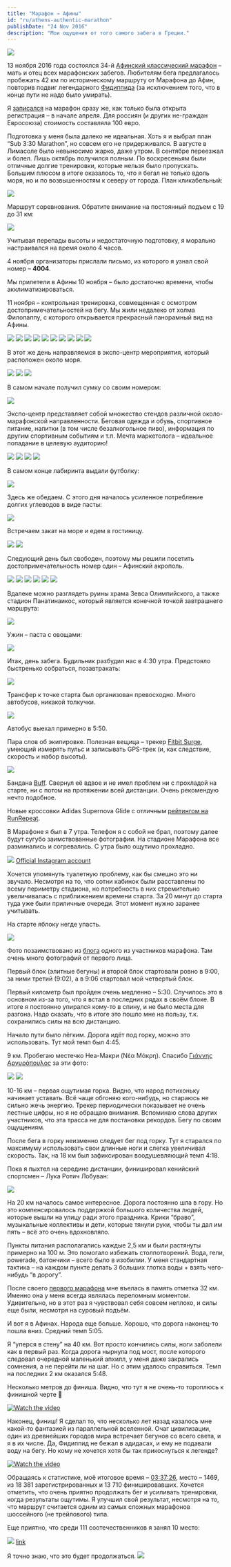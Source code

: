 ```yaml
---
title: "Марафон → Афины"
id: "ru/athens-authentic-marathon"
publishDate: "24 Nov 2016"
description: "Мои ощущения от того самого забега в Греции."
---
```


![](/assets/blog/athens-authentic-marathon/marathonos-2.jpg)

13 ноября 2016 года состоялся 34-й [Афинский классический марафон](https://ru.wikipedia.org/wiki/%D0%90%D1%84%D0%B8%D0%BD%D1%81%D0%BA%D0%B8%D0%B9_%D0%BA%D0%BB%D0%B0%D1%81%D1%81%D0%B8%D1%87%D0%B5%D1%81%D0%BA%D0%B8%D0%B9_%D0%BC%D0%B0%D1%80%D0%B0%D1%84%D0%BE%D0%BD) – мать и отец всех марафонских забегов. Любителям бега предлагалось пробежать 42 км по историческому маршруту от Марафона до Афин, повторив подвиг легендарного [Фидиппида](https://ru.wikipedia.org/wiki/%D0%A4%D0%B8%D0%B4%D0%B8%D0%BF%D0%BF%D0%B8%D0%B4) (за исключением того, что в конце пути не надо было умирать).

Я [записался](http://www.athensauthenticmarathon.gr/) на марафон сразу же, как только была открыта регистрация – в начале апреля. Для россиян (и других не-граждан Евросоюза) стоимость составляла 100 евро.

Подготовка у меня была далеко не идеальная. Хоть я и выбрал план “Sub 3:30 Marathon”, но совсем его не придерживался. В августе в Лимасоле было невыносимо жарко, даже утром. В сентябре переезжал и болел. Лишь октябрь получился полным. По воскресеньям были отличные долгие тренировки, которые нельзя было пропускать. Большим плюсом в итоге оказалось то, что я бегал не только вдоль моря, но и по возвышенностям к северу от города. План кликабельный:

![](/assets/blog/athens-authentic-marathon/training-plan-150x150.png)

Маршрут соревнования. Обратите внимание на постоянный подъем с 19 до 31 км:

![](/assets/blog/athens-authentic-marathon/route_marathon_full.jpg)

Учитывая перепады высоты и недостаточную подготовку, я морально настраивался на время около 4 часов.

4 ноября организаторы прислали письмо, из которого я узнал свой номер – **4004**.

Мы прилетели в Афины 10 ноября – было достаточно времени, чтобы акклиматизироваться.

11 ноября – контрольная тренировка, совмещенная с осмотром достопримечательностей на бегу. Мы жили недалеко от холма Филопаппу, с которого открывается прекрасный панорамный вид на Афины.

![](/assets/blog/athens-authentic-marathon/IMG_20161111_071811.jpg)
![](/assets/blog/athens-authentic-marathon/IMG_20161111_071506.jpg)
![](/assets/blog/athens-authentic-marathon/IMG_20161111_072127.jpg)
![](/assets/blog/athens-authentic-marathon/IMG_20161111_071929.jpg)
![](/assets/blog/athens-authentic-marathon/IMG_20161111_072345.jpg)
![](/assets/blog/athens-authentic-marathon/IMG_20161111_072438.jpg)
![](/assets/blog/athens-authentic-marathon/IMG_20161111_074603.jpg)
![](/assets/blog/athens-authentic-marathon/IMG_20161111_075736.jpg)
![](/assets/blog/athens-authentic-marathon/IMG_20161111_080032.jpg)
![](/assets/blog/athens-authentic-marathon/IMG_20161111_081106.jpg)

В этот же день направляемся в экспо-центр мероприятия, который расположен около моря.

![](/assets/blog/athens-authentic-marathon/IMG_20161111_122956.jpg)
![](/assets/blog/athens-authentic-marathon/IMG_20161111_123048.jpg)
![](/assets/blog/athens-authentic-marathon/IMG_20161111_123826.jpg)

В самом начале получил сумку со своим номером:

![](/assets/blog/athens-authentic-marathon/IMG_20161111_123903.jpg)

Экспо-центр представляет собой множество стендов различной около-марафонской направленности. Беговая одежда и обувь, спортивное питание, напитки (в том числе безалкогольное пиво), информация по другим спортивным событиям и т.п. Мечта маркетолога – идеальное попадание в целевую аудиторию!

![](/assets/blog/athens-authentic-marathon/bvfkj3j5rFY.jpg)
![](/assets/blog/athens-authentic-marathon/IMG_20161111_125430.jpg)
![](/assets/blog/athens-authentic-marathon/IMG_20161111_130916.jpg)
![](/assets/blog/athens-authentic-marathon/IMG_20161111_140653.jpg)

В самом конце лабиринта выдали футболку:

![](/assets/blog/athens-authentic-marathon/IMG_20161111_133145.jpg)

Здесь же обедаем. С этого дня началось усиленное потребление долгих углеводов в виде пасты:

![](/assets/blog/athens-authentic-marathon/IMG_20161111_133946.jpg)

Встречаем закат на море и едем в гостиницу.

![](/assets/blog/athens-authentic-marathon/IMG_20161111_165529.jpg)
![](/assets/blog/athens-authentic-marathon/IMG_20161111_171324.jpg)

Следующий день был свободен, поэтому мы решили посетить достопримечательность номер один – Афинский акрополь.

![](/assets/blog/athens-authentic-marathon/IMG_20161112_120715.jpg)
![](/assets/blog/athens-authentic-marathon/IMG_20161112_144428.jpg)
![](/assets/blog/athens-authentic-marathon/IMG_20161112_133701.jpg)
![](/assets/blog/athens-authentic-marathon/IMG_20161112_135041.jpg)
![](/assets/blog/athens-authentic-marathon/IMG_20161112_135740.jpg)
![](/assets/blog/athens-authentic-marathon/IMG_20161112_142008.jpg)

Вдалеке можно разглядеть руины храма Зевса Олимпийского, а также стадион Панатинаикос, который является конечной точкой завтрашнего маршрута:

![](/assets/blog/athens-authentic-marathon/IMG_20161112_141402.jpg)

Ужин – паста с овощами:

![](/assets/blog/athens-authentic-marathon/IMG_20161112_194438.jpg)

Итак, день забега. Будильник разбудил нас в 4:30 утра. Предстояло быстренько собраться, позавтракать:

![](/assets/blog/athens-authentic-marathon/IMG_20161113_052627.jpg)

Трансфер к точке старта был организован превосходно. Много автобусов, никакой толкучки.

![](/assets/blog/athens-authentic-marathon/IMG_20161113_054436.jpg)

Автобус выехал примерно в 5:50.

Пара слов об экипировке. Полезная вещица – трекер [Fitbit Surge](https://www.fitbit.com/surge), умеющий измерять пульс и записывать GPS-трек (и, как следствие, скорость и набор высоты).

![](/assets/blog/athens-authentic-marathon/IMG_20161120_184114.jpg)

Бандана [Buff](http://www.buffwear.com/buff-adult-headwear/original-buff/erosion-buff). Свернул её вдвое и не имел проблем ни с прохладой на старте, ни с потом на протяжении всей дистанции. Очень рекомендую нечто подобное.

Новые кроссовки Adidas Supernova Glide с отличным [рейтингом на RunRepeat](http://runrepeat.com/adidas-supernova-glide-boost).

В Марафоне я был в 7 утра. Телефон я с собой не брал, поэтому далее будут сугубо заимствованные фотографии. На стадионе Марафона все разминались и согревались. С утра было ощутимо прохладно.

![](/assets/blog/athens-authentic-marathon/marathonos-1.jpg)
[Official Instagram account](https://www.instagram.com/p/BMvYgZUAyaq/)

Хочется упомянуть туалетную проблему, как бы смешно это ни звучало. Несмотря на то, что сотни кабинок были расставлены по всему периметру стадиона, но потребность в них стремительно увеличивалась с приближением времени старта. За 20 минут до старта туда уже были приличные очереди. Этот момент нужно заранее учитывать.

На старте яблоку негде упасть.

![](/assets/blog/athens-authentic-marathon/Athens_Marathon_2016_29.jpg)

Фото позаимствовано из [блога](http://www.temperance.dk/blog/stories/Athens_Classical_Marathon_2016_Pictures_Tor_Ronnow.htm) одного из участников марафона. Там очень много фотографий от первого лица.

Первый блок (элитные бегуны) и второй блок стартовали ровно в 9:00, за ними третий (9:02), а в 9:06 стартовал мой четвертый блок.

Первый километр был пройден очень медленно – 5:30. Случилось это в основном из-за того, что я встал в последних рядах в своём блоке. В итоге я постоянно упирался кому-то в спину, и не было места для разгона. Надо сказать, что в итоге это пошло мне на пользу, т.к. сохранились силы на всю дистанцию.

Начало пути было лёгким. Дорога идёт под горку, можно это использовать. Тут мой темп был 4:45.

9 км. Пробегаю местечко Неа-Макри (Νέα Μάκρη). Спасибо [Γιάννης Αργυρόπουλος](http://www.hellas.events/index.php/poikilis-ylis1/item/885-afi-teletis-flogas-marathoniou-2016-videos-kai-fotografies) за эти фото:

![](/assets/blog/athens-authentic-marathon/9km-1.jpg)
![](/assets/blog/athens-authentic-marathon/9km-2.jpg)

10-16 км – первая ощутимая горка. Видно, что народ потихоньку начинает уставать. Всё чаще обгоняю кого-нибудь, но стараюсь не сильно жечь энергию. Трекер периодически показывает не очень лестные цифры, но я не обращаю внимания. Вспоминаю слова других участников, что эта трасса не для постановки рекордов. Бегу по своим ощущениям.

После бега в горку неизменно следует бег под горку. Тут я старался по максимуму использовать свои длинные ноги и слегка увеличивал скорость. Так, на 18 км был зафиксирован воодушевляющий темп 4:18.

Пока я пыхтел на середине дистанции, финишировал кенийский спортсмен – Лука Ротич Лобуван:

![](/assets/blog/athens-authentic-marathon/winner.jpg)

На 20 км началось самое интересное. Дорога постоянно шла в гору. Но это компенсировалось поддержкой большого количества людей, которые вышли на улицу ради этого праздника. Крики “браво”, музыкальные коллективы и дети, которые тянули руки, чтобы ты дал им пять – всё это очень вдохновляло.

Пункты питания располагались каждые 2,5 км и были растянуты примерно на 100 м. Это помогало избежать столпотворений. Вода, гели, powerade, батончики – всего было в изобилии. У меня стандартная тактика – на каждом пункте делать 3 больших глотка воды + взять чего-нибудь “в дорогу”.

После своего [первого марафона](/ru/marathon-podgorica-2014/) мне въелась в память отметка 32 км. Именно она у меня всегда являлась переломным моментом. Удивительно, но в этот раз я чувствовал себя совсем неплохо, и силы еще были, несмотря на суровый подъём.

И вот я в Афинах. Народа еще больше. Хорошо, что дорога наконец-то пошла вниз. Средний темп 5:05.

Я “уперся в стену” на 40 км. Вот просто кончились силы, ноги заболели как в первый раз. Когда дорога нырнула под мост, после которого следовал очередной маленький апхилл, у меня даже закрались сомнения, а не перейти ли на шаг. Но с этим удалось справиться. Темп на последних 2 км оказался 5:48.

Несколько метров до финиша. Видно, что тут я не очень-то тороплюсь к финишной черте 🙂

[![Watch the video](https://img.youtube.com/vi/ZstZKbg8EI8/hqdefault.jpg)](https://youtu.be/ZstZKbg8EI8)

Наконец, финиш! Я сделал то, что несколько лет назад казалось мне какой-то фантазией из параллельной вселенной. Очаг цивилизации, один из древнейших городов мира встречает бегунов со всего света, и я в их числе. Да, Фидиппид не бежал в адидасах, и ему не подавали воду на бегу. Но кому не хочется хотя бы так прикоснуться к легенде?

[![Watch the video](https://img.youtube.com/vi/ouznHhUCfcU/maxresdefault.jpg)](https://youtu.be/ouznHhUCfcU)

Обращаясь к статистике, моё итоговое время – [03:37:26](http://track.myrace.gr/ibibcard.aspx?id=148097), место – 1469, из 18 381 зарегистрированных и 13 710 финишировавших. Хочется отметить, что очень приятно продолжать бег и усиливать тренировки, когда результаты ощутимы. Я улучшил свой результат, несмотря на то, что маршрут считается одним из самых сложных марафонов шоссейного (не трейлового) типа.

Еще приятно, что среди 111 соотечественников я занял 10 место:

![](/assets/blog/athens-authentic-marathon/results-russia.png)
[link](http://track.myrace.gr/iresultsr.aspx?id=152&nationality=145)

Я точно знаю, что это будет продолжаться.
![](/assets/blog/athens-authentic-marathon/IMG_20161114_144843.jpg)
